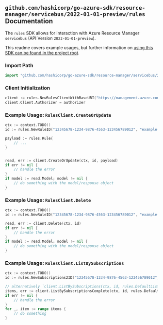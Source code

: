 
## `github.com/hashicorp/go-azure-sdk/resource-manager/servicebus/2022-01-01-preview/rules` Documentation

The `rules` SDK allows for interaction with Azure Resource Manager `servicebus` (API Version `2022-01-01-preview`).

This readme covers example usages, but further information on [using this SDK can be found in the project root](https://github.com/hashicorp/go-azure-sdk/tree/main/docs).

### Import Path

```go
import "github.com/hashicorp/go-azure-sdk/resource-manager/servicebus/2022-01-01-preview/rules"
```


### Client Initialization

```go
client := rules.NewRulesClientWithBaseURI("https://management.azure.com")
client.Client.Authorizer = authorizer
```


### Example Usage: `RulesClient.CreateOrUpdate`

```go
ctx := context.TODO()
id := rules.NewRuleID("12345678-1234-9876-4563-123456789012", "example-resource-group", "namespaceName", "topicName", "subscriptionName", "ruleName")

payload := rules.Rule{
	// ...
}


read, err := client.CreateOrUpdate(ctx, id, payload)
if err != nil {
	// handle the error
}
if model := read.Model; model != nil {
	// do something with the model/response object
}
```


### Example Usage: `RulesClient.Delete`

```go
ctx := context.TODO()
id := rules.NewRuleID("12345678-1234-9876-4563-123456789012", "example-resource-group", "namespaceName", "topicName", "subscriptionName", "ruleName")

read, err := client.Delete(ctx, id)
if err != nil {
	// handle the error
}
if model := read.Model; model != nil {
	// do something with the model/response object
}
```


### Example Usage: `RulesClient.ListBySubscriptions`

```go
ctx := context.TODO()
id := rules.NewSubscriptions2ID("12345678-1234-9876-4563-123456789012", "example-resource-group", "namespaceName", "topicName", "subscriptionName")

// alternatively `client.ListBySubscriptions(ctx, id, rules.DefaultListBySubscriptionsOperationOptions())` can be used to do batched pagination
items, err := client.ListBySubscriptionsComplete(ctx, id, rules.DefaultListBySubscriptionsOperationOptions())
if err != nil {
	// handle the error
}
for _, item := range items {
	// do something
}
```
